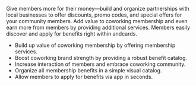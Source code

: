 Give members more for their money—build and organize partnerships with local businesses to offer discounts, promo codes, and special offers for your community members. Add value to coworking membership and even earn more from members by providing additional services. Members easily discover and apply for benefits right within andcards.

- Build up value of coworking membership by offering membership services.
- Boost coworking brand strength by providing a robust benefit catalog.
- Increase interaction of members and embrace coworking community.
- Organize all membership benefits in a simple visual catalog.
- Allow members to apply for benefits via app in seconds.